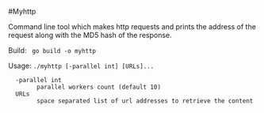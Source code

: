 #Myhttp

Command line tool which makes http requests and prints the address of the request along with the
MD5 hash of the response.

Build:  ``` go build -o myhttp```

Usage: ```./myhttp [-parallel int] [URLs]...``` 
```
  -parallel int
        parallel workers count (default 10)
  URLs 
        space separated list of url addresses to retrieve the content  
```